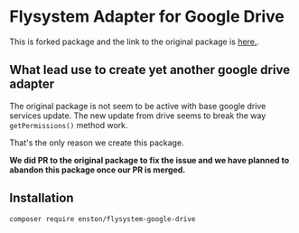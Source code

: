 # Flysystem Adapter for Google Drive

This is forked package and the link to the original package is [here.](https://github.com/nao-pon/flysystem-google-drive).

## What lead use to create yet another google drive adapter
The original package is not seem to be active with base google drive services update. The new update from drive seems to break the way ```getPermissions()``` method work. 

That's the only reason we create this package.

 **We did PR to the original package to fix the issue and we have planned to abandon this package once our PR is merged.**



## Installation

```bash
composer require enston/flysystem-google-drive
```